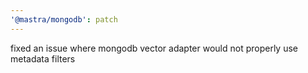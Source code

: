 ```yaml
---
'@mastra/mongodb': patch
---
```


fixed an issue where mongodb vector adapter would not properly use metadata filters
